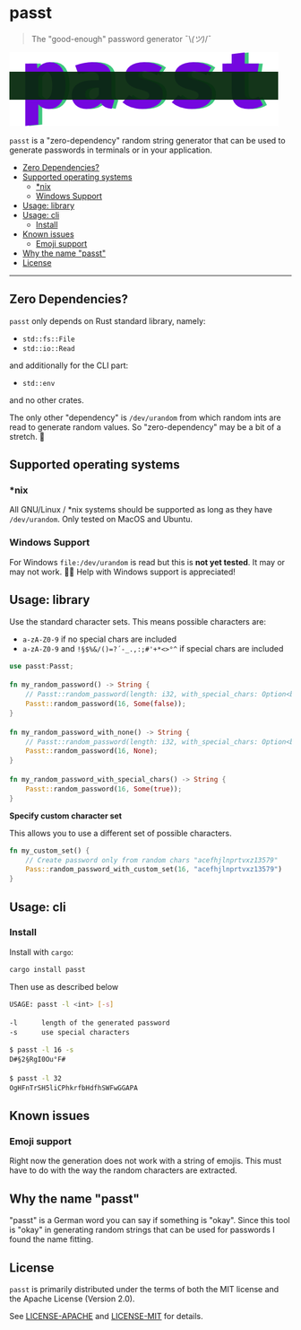 # passt
> The "good-enough" password generator ¯\\_(ツ)_/¯

!["Passt logo"](.github/passt-logo-1.png)

`passt` is a "zero-dependency" random string generator that can be used to generate passwords in terminals or in your application.

<!-- BEGIN mktoc -->
- [Zero Dependencies?](#zero-dependencies)
- [Supported operating systems](#supported-operating-systems)
  - [*nix](#nix)
  - [Windows Support](#windows-support)
- [Usage: library](#usage-library)
- [Usage: cli](#usage-cli)
  - [Install](#install)
- [Known issues](#known-issues)
  - [Emoji support](#emoji-support)
- [Why the name "passt"](#why-the-name-passt)
- [License](#license)
<!-- END mktoc -->

---

## Zero Dependencies?

`passt` only depends on Rust standard library, namely:
- `std::fs::File`
- `std::io::Read`

and additionally for the CLI part:
- `std::env`

and no other crates.

The only other "dependency" is `/dev/urandom` from which random ints are read to generate random values. So "zero-dependency" may be a bit of a stretch. 😬

## Supported operating systems

### *nix

All GNU/Linux / *nix systems should be supported as long as they have `/dev/urandom`. Only tested on MacOS and Ubuntu.

### Windows Support

For Windows `file:/dev/urandom` is read but this is **not yet tested**. It may or may not work. 🤷‍♀️ Help with Windows support is appreciated!


## Usage: library

Use the standard character sets. This means possible characters are:
-  `a-zA-Z0-9` if no special chars are included
-  `a-zA-Z0-9` and `!§$%&/()=?´-_.,:;#'+*<>°^` if special chars are included

```rust
use passt:Passt;

fn my_random_password() -> String {
    // Passt::random_password(length: i32, with_special_chars: Option<bool>) -> String {
    Passt::random_password(16, Some(false));
}

fn my_random_password_with_none() -> String {
    // Passt::random_password(length: i32, with_special_chars: Option<bool>) -> String {
    Passt::random_password(16, None);
}

fn my_random_password_with_special_chars() -> String {
    Passt::random_password(16, Some(true));
}
```

**Specify custom character set**

This allows you to use a different set of possible characters.

```rust
fn my_custom_set() {
    // Create password only from random chars "acefhjlnprtvxz13579"
    Pass::random_password_with_custom_set(16, "acefhjlnprtvxz13579")
}
```

## Usage: cli

### Install

Install with `cargo`:

```bash
cargo install passt
```

Then use as described below

```bash
USAGE: passt -l <int> [-s]

-l      length of the generated password
-s      use special characters
```

```bash
$ passt -l 16 -s
D#§2§RgI0Ou°F#

$ passt -l 32
OgHFnTrSH5liCPhkrfbHdfhSWFwGGAPA
```

## Known issues

### Emoji support

Right now the generation does not work with a string of emojis. This must have to do with the way the random characters are extracted.

## Why the name "passt"

"passt" is a German word you can say if something is "okay". Since this tool is "okay" in generating random strings that can be used for passwords I found the name fitting.

## License

`passt` is primarily distributed under the terms of both the MIT license and the Apache License (Version 2.0).

See [LICENSE-APACHE](LICENSE-APACHE) and [LICENSE-MIT](LICENSE-MIT) for details.